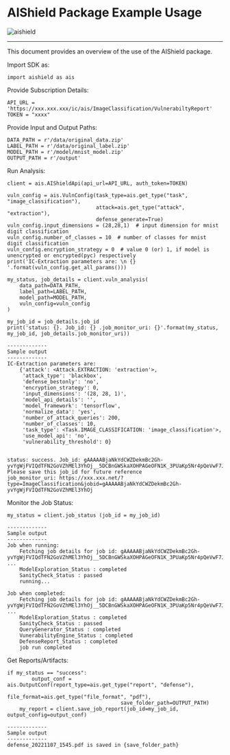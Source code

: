 AIShield Package Example Usage
=============
![aishield](https://aisdocs.blob.core.windows.net/images/aishieldLogoPypi.PNG)

-------------
This document provides an overview of the use of the AIShield package. 

Import SDK as:

    import aishield as ais

Provide Subscription Details:
    
    API_URL = 'https://xxx.xxx.xxx/ic/ais/ImageClassification/VulnerabiltyReport'
    TOKEN = "xxxx"

Provide Input and Output Paths:
    
    DATA_PATH = r'/data/original_data.zip'
    LABEL_PATH = r'/data/original_label.zip'
    MODEL_PATH = r'/model/mnist_model.zip'
    OUTPUT_PATH = r'/output'

Run Analysis:
    
    client = ais.AIShieldApi(api_url=API_URL, auth_token=TOKEN)

    vuln_config = ais.VulnConfig(task_type=ais.get_type("task", "image_classification"),
                                 attack=ais.get_type("attack", "extraction"),
                                 defense_generate=True)
    vuln_config.input_dimensions = (28,28,1)  # input dimension for mnist digit classification
    vuln_config.number_of_classes = 10  # number of classes for mnist digit classification
    vuln_config.encryption_strategy = 0  # value 0 (or) 1, if model is unencrypted or encrypted(pyc) respectively
    print('IC-Extraction parameters are: \n {} '.format(vuln_config.get_all_params()))

    my_status, job_details = client.vuln_analysis(
        data_path=DATA_PATH,
        label_path=LABEL_PATH,
        model_path=MODEL_PATH,
        vuln_config=vuln_config
    )

    my_job_id = job_details.job_id
    print('status: {}. Job_id: {} .job_monitor_uri: {}'.format(my_status, my_job_id, job_details.job_monitor_uri))
    
    -------------
    Sample output
    -------------
    IC-Extraction parameters are:
        {'attack': <Attack.EXTRACTION: 'extraction'>,
         'attack_type': 'blackbox',
         'defense_bestonly': 'no',
         'encryption_strategy': 0,
         'input_dimensions': '(28, 28, 1)',
         'model_api_details': '',
         'model_framework': 'tensorflow',
         'normalize_data': 'yes',
         'number_of_attack_queries': 200,
         'number_of_classes': 10,
         'task_type': <Task.IMAGE_CLASSIFICATION: 'image_classification'>,
         'use_model_api': 'no',
         'vulnerability_threshold': 0}


    status: success. Job_id: gAAAAABjaNkYdCWZDekmBc2Gh-yvYgWjFVIQdTFN2GoVZhMEl3YhOj__5DCBnGWSkaXOHPAGeOFN1K_3PUaKp5Nr4pQeVwF7Jg==. Please save this job_id for future reference
    job_monitor_uri: https://xxx.xxx.net/?type=ImageClassification&jobid=gAAAAABjaNkYdCWZDekmBc2Gh-yvYgWjFVIQdTFN2GoVZhMEl3YhOj

Monitor the Job Status:
    
    my_status = client.job_status (job_id = my_job_id)

    -------------
    Sample output
    -------------
    Job when running:
        Fetching job details for job id: gAAAAABjaNkYdCWZDekmBc2Gh-yvYgWjFVIQdTFN2GoVZhMEl3YhOj__5DCBnGWSkaXOHPAGeOFN1K_3PUaKp5Nr4pQeVwF7Jg==  ...
        ModelExploration_Status : completed
        SanityCheck_Status : passed
        running...

    Job when completed:
        Fetching job details for job id: gAAAAABjaNkYdCWZDekmBc2Gh-yvYgWjFVIQdTFN2GoVZhMEl3YhOj__5DCBnGWSkaXOHPAGeOFN1K_3PUaKp5Nr4pQeVwF7Jg==  ...
        ModelExploration_Status : completed
        SanityCheck_Status : passed
        QueryGenerator_Status : completed
        VunerabilityEngine_Status : completed
        DefenseReport_Status : completed
        job run completed

Get Reports/Artifacts:

    if my_status == "success":
            output_conf = ais.OutputConf(report_type=ais.get_type("report", "defense"),
                                         file_format=ais.get_type("file_format", "pdf"),
                                         save_folder_path=OUTPUT_PATH)
        my_report = client.save_job_report(job_id=my_job_id, output_config=output_conf)
    
    -------------
    Sample output
    -------------
    defense_20221107_1545.pdf is saved in {save_folder_path}
